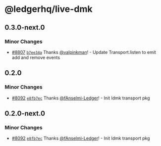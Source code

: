 # @ledgerhq/live-dmk

## 0.3.0-next.0

### Minor Changes

- [#8807](https://github.com/LedgerHQ/ledger-live/pull/8807) [`b7ee34a`](https://github.com/LedgerHQ/ledger-live/commit/b7ee34a7128b0b12c90070950901ed2d826c7a40) Thanks [@valpinkman](https://github.com/valpinkman)! - Update Transport.listen to emit add and remove events

## 0.2.0

### Minor Changes

- [#8092](https://github.com/LedgerHQ/ledger-live/pull/8092) [`e8fb7ec`](https://github.com/LedgerHQ/ledger-live/commit/e8fb7ec80f6c8f2eb813662f9e02bc1c2ebaf6a7) Thanks [@fAnselmi-Ledger](https://github.com/fAnselmi-Ledger)! - Init ldmk transport pkg

## 0.2.0-next.0

### Minor Changes

- [#8092](https://github.com/LedgerHQ/ledger-live/pull/8092) [`e8fb7ec`](https://github.com/LedgerHQ/ledger-live/commit/e8fb7ec80f6c8f2eb813662f9e02bc1c2ebaf6a7) Thanks [@fAnselmi-Ledger](https://github.com/fAnselmi-Ledger)! - Init ldmk transport pkg
